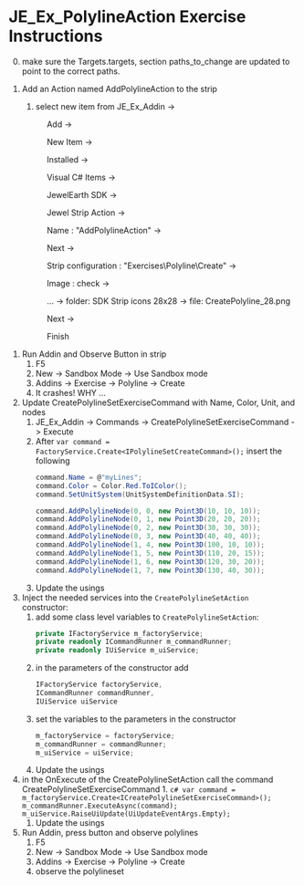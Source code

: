 # JE_Ex_PolylineAction Exercise Instructions

0. make sure the Targets.targets, section paths_to_change are updated to point to the correct paths.

1. Add an Action named AddPolylineAction to the strip
	1. select new item from JE_Ex_Addin -> 
	
&nbsp;&nbsp;&nbsp;&nbsp;&nbsp;&nbsp;&nbsp;&nbsp;&nbsp;&nbsp;&nbsp;&nbsp;&nbsp;&nbsp;&nbsp;&nbsp; Add -> 

&nbsp;&nbsp;&nbsp;&nbsp;&nbsp;&nbsp;&nbsp;&nbsp;&nbsp;&nbsp;&nbsp;&nbsp;&nbsp;&nbsp;&nbsp;&nbsp; New Item -> 

&nbsp;&nbsp;&nbsp;&nbsp;&nbsp;&nbsp;&nbsp;&nbsp;&nbsp;&nbsp;&nbsp;&nbsp;&nbsp;&nbsp;&nbsp;&nbsp; Installed -> 

&nbsp;&nbsp;&nbsp;&nbsp;&nbsp;&nbsp;&nbsp;&nbsp;&nbsp;&nbsp;&nbsp;&nbsp;&nbsp;&nbsp;&nbsp;&nbsp; Visual C# Items -> 

&nbsp;&nbsp;&nbsp;&nbsp;&nbsp;&nbsp;&nbsp;&nbsp;&nbsp;&nbsp;&nbsp;&nbsp;&nbsp;&nbsp;&nbsp;&nbsp; JewelEarth SDK -> 

&nbsp;&nbsp;&nbsp;&nbsp;&nbsp;&nbsp;&nbsp;&nbsp;&nbsp;&nbsp;&nbsp;&nbsp;&nbsp;&nbsp;&nbsp;&nbsp; Jewel Strip Action ->

&nbsp;&nbsp;&nbsp;&nbsp;&nbsp;&nbsp;&nbsp;&nbsp;&nbsp;&nbsp;&nbsp;&nbsp;&nbsp;&nbsp;&nbsp;&nbsp; Name : "AddPolylineAction" -> 

&nbsp;&nbsp;&nbsp;&nbsp;&nbsp;&nbsp;&nbsp;&nbsp;&nbsp;&nbsp;&nbsp;&nbsp;&nbsp;&nbsp;&nbsp;&nbsp; Next -> 

&nbsp;&nbsp;&nbsp;&nbsp;&nbsp;&nbsp;&nbsp;&nbsp;&nbsp;&nbsp;&nbsp;&nbsp;&nbsp;&nbsp;&nbsp;&nbsp; Strip configuration : "Exercises\Polyline\Create" ->

&nbsp;&nbsp;&nbsp;&nbsp;&nbsp;&nbsp;&nbsp;&nbsp;&nbsp;&nbsp;&nbsp;&nbsp;&nbsp;&nbsp;&nbsp;&nbsp; Image : check -> 

&nbsp;&nbsp;&nbsp;&nbsp;&nbsp;&nbsp;&nbsp;&nbsp;&nbsp;&nbsp;&nbsp;&nbsp;&nbsp;&nbsp;&nbsp;&nbsp; ... -> folder: SDK Strip icons 28x28 -> file: CreatePolyline_28.png

&nbsp;&nbsp;&nbsp;&nbsp;&nbsp;&nbsp;&nbsp;&nbsp;&nbsp;&nbsp;&nbsp;&nbsp;&nbsp;&nbsp;&nbsp;&nbsp; Next -> 

&nbsp;&nbsp;&nbsp;&nbsp;&nbsp;&nbsp;&nbsp;&nbsp;&nbsp;&nbsp;&nbsp;&nbsp;&nbsp;&nbsp;&nbsp;&nbsp; Finish
1. Run Addin and Observe Button in strip
	1. F5
	1. New -> Sandbox Mode -> Use Sandbox mode
	1. Addins -> Exercise -> Polyline -> Create 
	1. It crashes! WHY ...
1. Update CreatePolylineSetExerciseCommand with Name, Color, Unit, and nodes
	1. JE_Ex_Addin -> Commands -> CreatePolylineSetExerciseCommand -> Execute
	1. After `var command = FactoryService.Create<IPolylineSetCreateCommand>();` insert the following
		```c#
		command.Name = @"myLines";
		command.Color = Color.Red.ToIColor();
		command.SetUnitSystem(UnitSystemDefinitionData.SI);

		command.AddPolylineNode(0, 0, new Point3D(10, 10, 10));
		command.AddPolylineNode(0, 1, new Point3D(20, 20, 20));
		command.AddPolylineNode(0, 2, new Point3D(30, 30, 30));
		command.AddPolylineNode(0, 3, new Point3D(40, 40, 40));
		command.AddPolylineNode(1, 4, new Point3D(100, 10, 10));
		command.AddPolylineNode(1, 5, new Point3D(110, 20, 15));
		command.AddPolylineNode(1, 6, new Point3D(120, 30, 20));
		command.AddPolylineNode(1, 7, new Point3D(130, 40, 30));
		```
	1. Update the usings
1. Inject the needed services into the `CreatePolylineSetAction` constructor:
	1. add some class level variables to `CreatePolylineSetAction`:
		```c#
		private IFactoryService m_factoryService;
		private readonly ICommandRunner m_commandRunner;
		private readonly IUiService m_uiService;
		```
	1. in the parameters of the constructor add
		```c#
		IFactoryService factoryService,
		ICommandRunner commandRunner,
		IUiService uiService
		```
	1. set the variables to the parameters in the constructor
		```c#
		m_factoryService = factoryService;
		m_commandRunner = commandRunner;
		m_uiService = uiService;
		```
	1. Update the usings
1. in the OnExecute of the CreatePolylineSetAction call the command CreatePolylineSetExerciseCommand 
	1. 
		```c#
		var command = m_factoryService.Create<ICreatePolylineSetExerciseCommand>();
		m_commandRunner.ExecuteAsync(command);
		m_uiService.RaiseUiUpdate(UiUpdateEventArgs.Empty);	
		```
	1. Update the usings
1. Run Addin, press button and observe polylines
	1. F5
	1. New -> Sandbox Mode -> Use Sandbox mode
	1. Addins -> Exercise -> Polyline -> Create 
	1. observe the polylineset